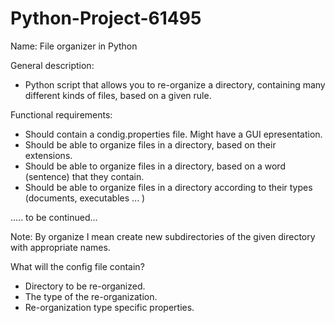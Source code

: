 Python-Project-61495
====================

Name: File organizer in Python

General description:

* Python script that allows you to re-organize a directory, containing many different kinds of files, based on a given rule.


Functional requirements:

* Should contain a condig.properties file. Might have a GUI epresentation.
* Should be able to organize files in a directory, based on their extensions.
* Should be able to organize files in a directory, based on a word (sentence) that they contain.
* Should be able to organize files in a directory according to their types (documents, executables ... )

..... to be continued...

Note: By organize I mean create new subdirectories of the given directory with appropriate names.

What will the config file contain?

* Directory to be re-organized.
* The type of the re-organization.
* Re-organization type specific properties.
